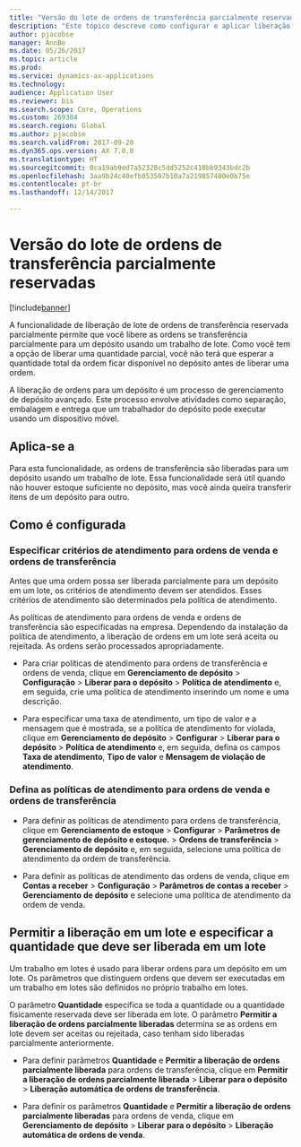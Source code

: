 ```yaml
---
title: "Versão do lote de ordens de transferência parcialmente reservadas"
description: "Este tópico descreve como configurar e aplicar liberação de lote das ordens de transferência reservadas parcialmente de um dispositivo móvel."
author: pjacobse
manager: AnnBe
ms.date: 05/26/2017
ms.topic: article
ms.prod: 
ms.service: dynamics-ax-applications
ms.technology: 
audience: Application User
ms.reviewer: bis
ms.search.scope: Core, Operations
ms.custom: 269384
ms.search.region: Global
ms.author: pjacobse
ms.search.validFrom: 2017-09-20
ms.dyn365.ops.version: AX 7.0.0
ms.translationtype: HT
ms.sourcegitcommit: 0ca19ab9ed7a52328c5dd5252c418bb9343bdc2b
ms.openlocfilehash: 3aa9b24c40efb053507b10a7a219857480e0b75e
ms.contentlocale: pt-br
ms.lasthandoff: 12/14/2017

---
```


# <a name="batch-release-of-partially-reserved-transfer-orders"></a>Versão do lote de ordens de transferência parcialmente reservadas

[!include[banner](../includes/banner.md)]

A funcionalidade de liberação de lote de ordens de transferência reservada parcialmente permite que você libere as ordens se transferência parcialmente para um depósito usando um trabalho de lote.
Como você tem a opção de liberar uma quantidade parcial, você não terá que esperar a quantidade total da ordem ficar disponível no depósito antes de liberar uma ordem.

A liberação de ordens para um depósito é um processo de gerenciamento de depósito avançado. Este processo envolve atividades como separação, embalagem e entrega que um trabalhador do depósito pode executar usando um dispositivo móvel.

## <a name="where-it-applies"></a>Aplica-se a

Para esta funcionalidade, as ordens de transferência são liberadas para um depósito usando um trabalho de lote. Essa funcionalidade será útil quando não houver estoque suficiente no depósito, mas você ainda queira transferir itens de um depósito para outro.

## <a name="how-it-is-set-up"></a>Como é configurada

### <a name="specify-fulfillment-criteria-for-transfer-orders-and-sales-orders"></a>Especificar critérios de atendimento para ordens de venda e ordens de transferência

Antes que uma ordem possa ser liberada parcialmente para um depósito em um lote, os critérios de atendimento devem ser atendidos. Esses critérios de atendimento são determinados pela política de atendimento.

As políticas de atendimento para ordens de venda e ordens de transferência são especificadas na empresa. Dependendo da instalação da política de atendimento, a liberação de ordens em um lote será aceita ou rejeitada. As ordens serão processados apropriadamente.

-   Para criar políticas de atendimento para ordens de transferência e ordens de venda, clique em **Gerenciamento de depósito** \> **Configuração** \> **Liberar para o depósito** \> **Política de atendimento** e, em seguida, crie uma política de atendimento inserindo um nome e uma descrição.

-   Para especificar uma taxa de atendimento, um tipo de valor e a mensagem que é mostrada, se a política de atendimento for violada, clique em **Gerenciamento de depósito** \> **Configurar** \> **Liberar para o depósito** \> **Política de atendimento** e, em seguida, defina os campos **Taxa de atendimento**, **Tipo de valor** e **Mensagem de violação de atendimento**.

### <a name="set-the-fulfillment-policies-for-transfer-orders-and-sales-orders"></a>Defina as políticas de atendimento para ordens de venda e ordens de transferência

-   Para definir as políticas de atendimento para ordens de transferência, clique em **Gerenciamento de estoque** \> **Configurar** \> **Parâmetros de gerenciamento de depósito e estoque.** \> **Ordens de transferência** \> **Gerenciamento de depósito** e, em seguida, selecione uma política de atendimento da ordem de transferência.

-   Para definir as políticas de atendimento das ordens de venda, clique em **Contas a receber** \> **Configuração** \> **Parâmetros de contas a receber** \> **Gerenciamento de depósito** e selecione uma política de atendimento da ordem de venda.

## <a name="allow-release-in-a-batch-and-specify-the-quantity-that-should-be-release-in-a-batch"></a>Permitir a liberação em um lote e especificar a quantidade que deve ser liberada em um lote

Um trabalho em lotes é usado para liberar ordens para um depósito em um lote. Os parâmetros que distinguem ordens que devem ser executadas em um trabalho em lotes são definidos no próprio trabalho em lotes.

O parâmetro **Quantidade** especifica se toda a quantidade ou a quantidade fisicamente reservada deve ser liberada em lote. O parâmetro **Permitir a liberação de ordens parcialmente liberadas** determina se as ordens em lote devem ser aceitas ou rejeitada, caso tenham sido liberadas parcialmente anteriormente.

-   Para definir parâmetros **Quantidade** e **Permitir a liberação de ordens parcialmente liberada** para ordens de transferência, clique em **Permitir a liberação de ordens parcialmente liberada** \> **Liberar para o depósito** \> **Liberação automática de ordens de transferência**.

-   Para definir os parâmetros **Quantidade** e **Permitir a liberação de ordens parcialmente liberadas** para ordens de venda, clique em **Gerenciamento de depósito** \> **Liberar para o depósito** \> **Liberação automática de ordens de venda**.

